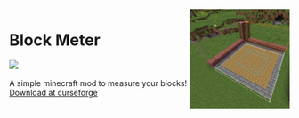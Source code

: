 <img src="logo.png" align="right" width="180px"/>

# Block Meter
[![](http://cf.way2muchnoise.eu/full_320682_downloads.svg)](https://www.curseforge.com/minecraft/mc-mods/block-meter)    

A simple minecraft mod to measure your blocks!  
[Download at curseforge](https://www.curseforge.com/minecraft/mc-mods/block-meter/files)